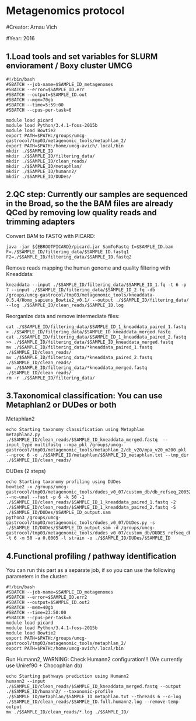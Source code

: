 
Metagenomics protocol 
===================

#Creator: Arnau Vich

#Year: 2016

1.Load tools and set variables for SLURM enviorament / Boxy cluster UMCG
-------------------------------------------------------------------------

```
#!/bin/bash
#SBATCH --job-name=$SAMPLE_ID_metagenomes
#SBATCH --error=$SAMPLE_ID.err
#SBATCH --output=$SAMPLE_ID.out
#SBATCH --mem=70gb
#SBATCH --time=5:59:00
#SBATCH --cpus-per-task=6
```

```
module load picard 
module load Python/3.4.1-foss-2015b
module load Bowtie2
export PATH=$PATH:/groups/umcg-gastrocol/tmp03/metagenomic_tools/metaphlan_2/
export PATH=$PATH:/home/umcg-avich/.local/bin
mkdir ./$SAMPLE_ID
mkdir ./$SAMPLE_ID/filtering_data/
mkdir ./$SAMPLE_ID/clean_reads/
mkdir ./$SAMPLE_ID/metaphlan/
mkdir ./$SAMPLE_ID/humann2/
mkdir ./$SAMPLE_ID/DUDes/
```

2.QC step: Currently our samples are sequenced in the Broad, so the the BAM files are already QCed by removing low quality reads and trimming adapters
--------------------------------------------------------------------------------------------------------------------------------------------------------

Convert BAM to FASTQ with PICARD:
```
java -jar ${EBROOTPICARD}/picard.jar SamToFastq I=$SAMPLE_ID.bam F=./$SAMPLE_ID/filtering_data/$SAMPLE_ID.fastq1 F2=./$SAMPLE_ID/filtering_data/$SAMPLE_ID.fastq2
```

Remove reads mapping the human genome and quality filtering with Kneaddata:
```
kneaddata --input ./$SAMPLE_ID/filtering_data/$SAMPLE_ID_1.fq -t 6 -p 7 --input ./$SAMPLE_ID/filtering_data/$SAMPLE_ID_2.fq -db /groups/umcg-gastrocol/tmp03/metagenomic_tools/kneaddata-0.5.4/Homo_sapiens_Bowtie2_v0.1/ --output ./$SAMPLE_ID/filtering_data/ --log ./$SAMPLE_ID/clean_reads/$SAMPLE_ID.log
```

Reorganize data and remove intermediate files:
```
cat ./$SAMPLE_ID/filtering_data/$SAMPLE_ID_1_kneaddata_paired_1.fastq > ./$SAMPLE_ID/filtering_data/$SAMPLE_ID_kneaddata_merged.fastq 
cat ./$SAMPLE_ID/filtering_data/$SAMPLE_ID_1_kneaddata_paired_2.fastq >> ./$SAMPLE_ID/filtering_data/$SAMPLE_ID_kneaddata_merged.fastq 
mv ./$SAMPLE_ID/filtering_data/*kneaddata_paired_1.fastq ./$SAMPLE_ID/clean_reads/
mv ./$SAMPLE_ID/filtering_data/*kneaddata_paired_2.fastq ./$SAMPLE_ID/clean_reads/ 
mv ./$SAMPLE_ID/filtering_data/*kneaddata_merged.fastq ./$SAMPLE_ID/clean_reads/
rm -r ./$SAMPLE_ID/filtering_data/
```

3.Taxonomical classification: You can use Metaphlan2 or DUDes or both
----------------------------------------------------------------------

Metaphlan2 
```
echo Starting taxonomy classification using Metaphlan
metaphlan2.py ./$SAMPLE_ID/clean_reads/$SAMPLE_ID_kneaddata_merged.fastq  --input_type multifastq --mpa_pkl /groups/umcg-gastrocol/tmp03/metagenomic_tools/metaphlan_2/db_v20/mpa_v20_m200.pkl --nproc 6 -o ./$SAMPLE_ID/metaphlan/$SAMPLE_ID_metaphlan.txt --tmp_dir ./$SAMPLE_ID/clean_reads/
```

DUDes (2 steps)
```
echo Starting taxonomy profiling using DUDes
bowtie2 -x /groups/umcg-gastrocol/tmp03/metagenomic_tools/dudes_v0_07/custom_db/db_refseq_20052017 --no-unal --fast -p 6 -k 50 -1 ./$SAMPLE_ID/clean_reads/$SAMPLE_ID_1_kneaddata_paired_1.fastq -2 ./$SAMPLE_ID/clean_reads/$SAMPLE_ID_1_kneaddata_paired_2.fastq -S ./$SAMPLE_ID/DUDes/$SAMPLE_ID_output.sam 
python3 /groups/umcg-gastrocol/tmp03/metagenomic_tools/dudes_v0_07/DUDes.py -s ./$SAMPLE_ID/DUDes/$SAMPLE_ID_output.sam -d /groups/umcg-gastrocol/tmp03/metagenomic_tools/dudes_v0_07/custom_db/DUDES_refseq_db.npz -t 6 -m 50 -a 0.0005 -l strain -o ./$SAMPLE_ID/DUDes/$SAMPLE_ID 
```

4.Functional profiling / pathway identification
------------------------------------------------

You can run this part as a separate job, if so you can use the following parameters in the cluster: 
```
#!/bin/bash
#SBATCH --job-name=$SAMPLE_ID_metagenomes
#SBATCH --error=$SAMPLE_ID.err2
#SBATCH --output=$SAMPLE_ID.out2
#SBATCH --mem=40gb
#SBATCH --time=23:50:00
#SBATCH --cpus-per-task=6
module load picard 
module load Python/3.4.1-foss-2015b
module load Bowtie2
export PATH=$PATH:/groups/umcg-gastrocol/tmp03/metagenomic_tools/metaphlan_2/
export PATH=$PATH:/home/umcg-avich/.local/bin
```

Run Humann2, WARNING: Check Humann2 configuration!!! (We currently use Uniref90 + Chocophlan db)
```
echo Starting pathways prediction using Humann2
humann2 --input ./$SAMPLE_ID/clean_reads/$SAMPLE_ID_kneaddata_merged.fastq --output ./$SAMPLE_ID/humann2/ --taxonomic-profile ./$SAMPLE_ID/metaphlan/$SAMPLE_ID_metaphlan.txt --threads 6 --o-log ./$SAMPLE_ID/clean_reads/$SAMPLE_ID.full.humann2.log --remove-temp-output
mv ./$SAMPLE_ID/clean_reads/*.log ./$SAMPLE_ID/
```
